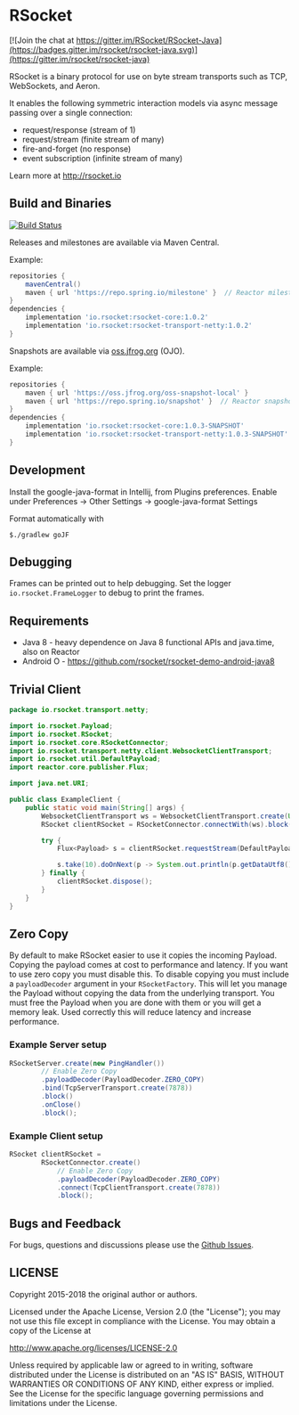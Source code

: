 # RSocket

[![Join the chat at https://gitter.im/RSocket/RSocket-Java](https://badges.gitter.im/rsocket/rsocket-java.svg)](https://gitter.im/rsocket/rsocket-java)

RSocket is a binary protocol for use on byte stream transports such as TCP, WebSockets, and Aeron.

It enables the following symmetric interaction models via async message passing over a single connection:

- request/response (stream of 1)
- request/stream (finite stream of many)
- fire-and-forget (no response)
- event subscription (infinite stream of many)

Learn more at http://rsocket.io

## Build and Binaries

[![Build Status](https://travis-ci.org/rsocket/rsocket-java.svg?branch=develop)](https://travis-ci.org/rsocket/rsocket-java)

Releases and milestones are available via Maven Central.

Example:

```groovy
repositories {
    mavenCentral()
    maven { url 'https://repo.spring.io/milestone' }  // Reactor milestones (if needed)
}
dependencies {
    implementation 'io.rsocket:rsocket-core:1.0.2'
    implementation 'io.rsocket:rsocket-transport-netty:1.0.2'
}
```

Snapshots are available via [oss.jfrog.org](oss.jfrog.org) (OJO).

Example:

```groovy
repositories {
    maven { url 'https://oss.jfrog.org/oss-snapshot-local' }
    maven { url 'https://repo.spring.io/snapshot' }  // Reactor snapshots (if needed)
}
dependencies {
    implementation 'io.rsocket:rsocket-core:1.0.3-SNAPSHOT'
    implementation 'io.rsocket:rsocket-transport-netty:1.0.3-SNAPSHOT'
}
```


## Development

Install the google-java-format in Intellij, from Plugins preferences.
Enable under Preferences -> Other Settings -> google-java-format Settings

Format automatically with

```
$./gradlew goJF
```

## Debugging
Frames can be printed out to help debugging. Set the logger `io.rsocket.FrameLogger` to debug to print the frames.

## Requirements

- Java 8 - heavy dependence on Java 8 functional APIs and java.time, also on Reactor
- Android O - https://github.com/rsocket/rsocket-demo-android-java8

## Trivial Client

```java
package io.rsocket.transport.netty;

import io.rsocket.Payload;
import io.rsocket.RSocket;
import io.rsocket.core.RSocketConnector;
import io.rsocket.transport.netty.client.WebsocketClientTransport;
import io.rsocket.util.DefaultPayload;
import reactor.core.publisher.Flux;

import java.net.URI;

public class ExampleClient {
    public static void main(String[] args) {
        WebsocketClientTransport ws = WebsocketClientTransport.create(URI.create("ws://rsocket-demo.herokuapp.com/ws"));
        RSocket clientRSocket = RSocketConnector.connectWith(ws).block();

        try {
            Flux<Payload> s = clientRSocket.requestStream(DefaultPayload.create("peace"));

            s.take(10).doOnNext(p -> System.out.println(p.getDataUtf8())).blockLast();
        } finally {
            clientRSocket.dispose();
        }
    }
}
```

## Zero Copy
By default to make RSocket easier to use it copies the incoming Payload. Copying the payload comes at cost to performance
and latency. If you want to use zero copy you must disable this. To disable copying you must include a `payloadDecoder`
argument in your `RSocketFactory`. This will let you manage the Payload without copying the data from the underlying
transport. You must free the Payload when you are done with them
or you will get a memory leak. Used correctly this will reduce latency and increase performance.

### Example Server setup
```java
RSocketServer.create(new PingHandler())
        // Enable Zero Copy
        .payloadDecoder(PayloadDecoder.ZERO_COPY)
        .bind(TcpServerTransport.create(7878))
        .block()
        .onClose()
        .block();
```

### Example Client setup
```java
RSocket clientRSocket =
        RSocketConnector.create()
            // Enable Zero Copy
            .payloadDecoder(PayloadDecoder.ZERO_COPY)
            .connect(TcpClientTransport.create(7878))
            .block();
```

## Bugs and Feedback

For bugs, questions and discussions please use the [Github Issues](https://github.com/RSocket/reactivesocket-java/issues).

## LICENSE

Copyright 2015-2018 the original author or authors.

Licensed under the Apache License, Version 2.0 (the "License");
you may not use this file except in compliance with the License.
You may obtain a copy of the License at

http://www.apache.org/licenses/LICENSE-2.0

Unless required by applicable law or agreed to in writing, software
distributed under the License is distributed on an "AS IS" BASIS,
WITHOUT WARRANTIES OR CONDITIONS OF ANY KIND, either express or implied.
See the License for the specific language governing permissions and
limitations under the License.
